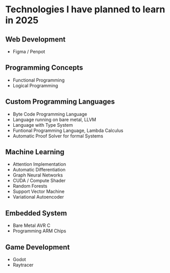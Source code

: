 # Technologies I have planned to learn in 2025

## Web Development
- Figma / Penpot 

## Programming Concepts
- Functional Programming
- Logical Programming

## Custom Programming Languages
- Byte Code Programming Language
- Language running on bare metal, LLVM
- Language with Type System
- Funtional Programming Language, Lambda Calculus
- Automatic Proof Solver for formal Systems

## Machine Learning
- Attention Implementation
- Automatic Differentiation
- Graph Neural Networks
- CUDA / Compute Shader
- Random Forests
- Support Vector Machine
- Variational Autoencoder

## Embedded System
- Bare Metal AVR C
- Programming ARM Chips

## Game Development
- Godot
- Raytracer
